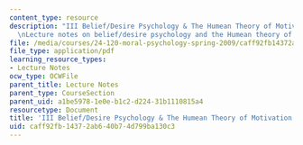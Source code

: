 ```yaml
---
content_type: resource
description: "III Belief/Desire Psychology & The Humean Theory of Motivation \r\n\r\
  \nLecture notes on belief/desire psychology and the Humean theory of motivation."
file: /media/courses/24-120-moral-psychology-spring-2009/caff92fb14372ab640b74d799ba130c3_MIT24_120s09_lec03.pdf
file_type: application/pdf
learning_resource_types:
- Lecture Notes
ocw_type: OCWFile
parent_title: Lecture Notes
parent_type: CourseSection
parent_uid: a1be5978-1e0e-b1c2-d224-31b1110815a4
resourcetype: Document
title: 'III Belief/Desire Psychology & The Humean Theory of Motivation '
uid: caff92fb-1437-2ab6-40b7-4d799ba130c3
---
```

